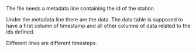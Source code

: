 The file needs a metadata line containing the id of the station.

Under the metadata line there are the data. The data table is supposed to have a first column of timestamp and all other columns of data related to the ids defined.

Different lines are different timesteps.
